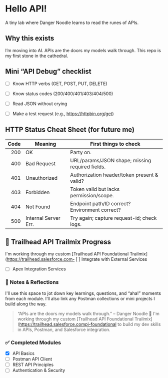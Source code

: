 # Hello API!

A tiny lab where Danger Noodle learns to read the runes of APIs.

## Why this exists
I’m moving into AI. APIs are the doors my models walk through. This repo is my first stone in the cathedral.

## Mini “API Debug” checklist
- [ ] Know HTTP verbs (GET, POST, PUT, DELETE)
- [ ] Know status codes (200/400/401/403/404/500)
- [ ] Read JSON without crying
- [ ] Make a test request (e.g., https://httpbin.org/get)



## HTTP Status Cheat Sheet (for future me)

| Code | Meaning              | First things to check                           |
|-----:|----------------------|--------------------------------------------------|
| 200  | OK                   | Party on.                                       |
| 400  | Bad Request          | URL/params/JSON shape; missing required fields. |
| 401  | Unauthorized         | Authorization header/token present & valid?     |
| 403  | Forbidden            | Token valid but lacks permission/scope.         |
| 404  | Not Found            | Endpoint path/ID correct? Environment correct?  |
| 500  | Internal Server Err. | Try again; capture request-id; check logs.      |



## 🧭 Trailhead API Trailmix Progress

I'm working through my custom [Trailhead API Foundational Trailmix](https://trailhead.salesforce.com- [ ] Integrate with External Services
- [ ] Apex Integration Services

### 🧠 Notes & Reflections
I'll use this space to jot down key learnings, questions, and “aha!” moments from each module. I’ll also link any Postman collections or mini projects I build along the way.

> “APIs are the doors my models walk through.” – Danger Noodle 🐍
I'm working through my custom [Trailhead API Foundational Trailmix](https://trailhead.salesforce.compi-foundational to build my dev skills in APIs, Postman, and Salesforce integration.

### ✅ Completed Modules
- [x] API Basics
- [ ] Postman API Client
- [ ] REST API Principles
- [ ] Authentication & Security
